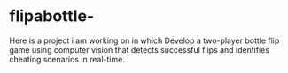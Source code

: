 # flipabottle-
Here is a project i am working on in which Develop a two-player bottle flip game using computer vision that detects successful flips and identifies cheating scenarios in real-time.
